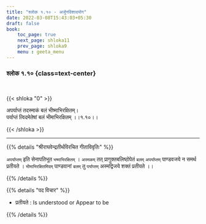 ```yaml
---
title: "श्लोक १.१० - अर्जुनविशादयोग"
date: 2022-03-08T15:43:03+05:30
draft: false
book:
    toc_page: true
    next_page: shloka11
    prev_page: shloka9
    menu : geeta_menu
---
```




### श्लोक १.१० {class=text-center}

<br/>

{{< shloka  "0"  >}}

अपर्याप्तं तदस्माकं बलं भीष्माभिरक्षितम्।  
पर्याप्तं त्विदमेतेषां बलं भीमाभिरक्षितम्  ।।१.१०।।

{{< /shloka >}}


---

{{% details "श्रीराघवेन्द्रतीर्थविरचित गीताविवृतिः" %}}

`अपर्याप्तम्` इति सेनापतिभूत `भष्माभिरक्षितम्` । 
`अस्मकम्` तत् प्रागुक्तबलिष्ठोपेतं `बलम्` `अपर्याप्तम्` पाण्डवजये न समर्थ प्रतीयते ।
`भीमाभिरक्षितमिदम्` पाण्डवानां `बलम्` तु `पर्याप्तम्` अस्मद्विजये शक्तं प्रतीयते ।।  

{{% /details %}}

{{% details "पद विचार" %}}
 - प्रतीयते : Is understood or Appear to be


{{% /details %}}